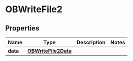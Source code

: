 
# OBWriteFile2

## Properties
Name | Type | Description | Notes
------------ | ------------- | ------------- | -------------
**data** | [**OBWriteFile2Data**](OBWriteFile2Data.md) |  | 




